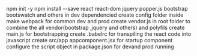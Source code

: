 npm init -y
npm install --save react react-dom jquery popper.js bootstrap bootswatch and others in dev dependencied
create config folder inside make webpack for common dev and prod
create vendor.js in root folder to combine the all vendor(bootstrap ,jquery and others) and polyfils
create main.js for bootstrapping
create .babelrc for transpiling the react code into javascript
create src/app appcomponent.jsx for startup component
configure the script object in package.json for devand prod running
